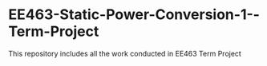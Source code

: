# EE463-Static-Power-Conversion-1--Term-Project
This repository includes all the work conducted in EE463 Term Project
